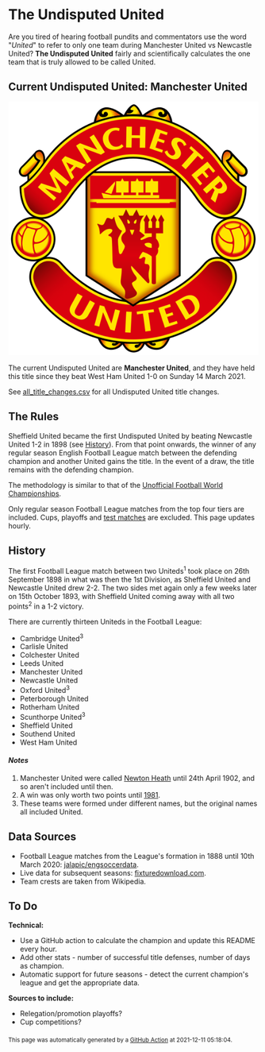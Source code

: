 # The Undisputed United

Are you tired of hearing football pundits and commentators use the word "_United_" to refer to only one team during Manchester United vs Newcastle United? **The Undisputed United** fairly and scientifically calculates the one team that is truly allowed to be called United.



## Current Undisputed United: Manchester United

<p align="center">
  <img src="images/Manchester_United.svg" />
</p>

The current Undisputed United are **Manchester United**, and they have held this title since they beat West Ham United 1-0 on Sunday 14 March 2021.

See [all_title_changes.csv](all_title_changes.csv) for all Undisputed United title changes.



## The Rules

Sheffield United became the first Undisputed United by beating Newcastle United 1-2 in 1898 (see [History](#history)). From that point onwards, the winner of any regular season English Football League match between the defending champion and another United gains the title. In the event of a draw, the title remains with the defending champion.

The methodology is similar to that of the [Unofficial Football World Championships](https://en.wikipedia.org/wiki/Unofficial_Football_World_Championships).

Only regular season Football League matches from the top four tiers are included. Cups, playoffs and [test matches](https://en.wikipedia.org/wiki/Football_League_test_matches) are excluded. This page updates hourly.



## History
The first Football League match between two Uniteds<sup>1</sup> took place on 26th September 1898 in what was then the 1st Division, as Sheffield United and Newcastle United drew 2-2. The two sides met again only a few weeks later on 15th October 1893, with Sheffield United coming away with all two points<sup>2</sup> in a 1-2 victory.

There are currently thirteen Uniteds in the Football League:
 - Cambridge United<sup>3</sup>
 - Carlisle United
 - Colchester United
 - Leeds United
 - Manchester United
 - Newcastle United
 - Oxford United<sup>3</sup>
 - Peterborough United
 - Rotherham United
 - Scunthorpe United<sup>3</sup>
 - Sheffield United
 - Southend United
 - West Ham United


#### _Notes_
1. Manchester United were called [Newton Heath](https://en.wikipedia.org/wiki/History_of_Manchester_United_F.C._(1878%E2%80%931945)) until 24th April 1902, and so aren't included until then.
2. A win was only worth two points until [1981](https://en.wikipedia.org/wiki/Three_points_for_a_win#:~:text=It%20was%20introduced%20in%20England,as%20most%20national%20football%20leagues.).
3. These teams were formed under different names, but the original names all included United.



## Data Sources

 - Football League matches from the League's formation in 1888 until 10th March 2020: [jalapic/engsoccerdata](https://github.com/jalapic/engsoccerdata).
 - Live data for subsequent seasons: [fixturedownload.com](https://fixturedownload.com).
 - Team crests are taken from Wikipedia.



## To Do
**Technical:**
 - Use a GitHub action to calculate the champion and update this README every hour.
 - Add other stats - number of successful title defenses, number of days as champion.
 - Automatic support for future seasons - detect the current champion's league and get the appropriate data.

**Sources to include:**
 - Relegation/promotion playoffs? 
 - Cup competitions?



<sub>This page was automatically generated by a [GitHub Action](.github/workflows/run.yml) at 2021-12-11 05:18:04.</sub>

